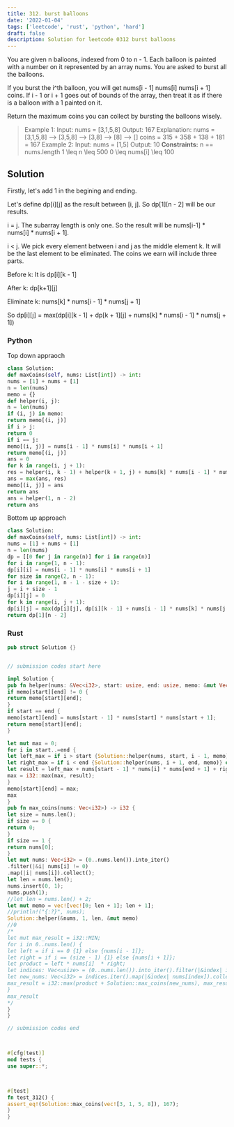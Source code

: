```yaml
---
title: 312. burst balloons
date: '2022-01-04'
tags: ['leetcode', 'rust', 'python', 'hard']
draft: false
description: Solution for leetcode 0312 burst balloons
---
```




You are given n balloons, indexed from 0 to n - 1. Each balloon is painted with a number on it represented by an array nums. You are asked to burst all the balloons.

If you burst the i^th balloon, you will get nums[i - 1]  nums[i]  nums[i + 1] coins. If i - 1 or i + 1 goes out of bounds of the array, then treat it as if there is a balloon with a 1 painted on it.

Return the maximum coins you can collect by bursting the balloons wisely.



>   Example 1:
>   Input: nums <TeX>=</TeX> [3,1,5,8]
>   Output: 167
>   Explanation:
>   nums <TeX>=</TeX> [3,1,5,8] --> [3,5,8] --> [3,8] --> [8] --> []
>   coins <TeX>=</TeX>  315    +   358   +  138  + 181 <TeX>=</TeX> 167
>   Example 2:
>   Input: nums <TeX>=</TeX> [1,5]
>   Output: 10
**Constraints:**
>   	n <TeX>=</TeX><TeX>=</TeX> nums.length
>   	1 <TeX>\leq</TeX> n <TeX>\leq</TeX> 500
>   	0 <TeX>\leq</TeX> nums[i] <TeX>\leq</TeX> 100


## Solution
Firstly, let's add 1 in the begining and ending.

Let's define dp[i][j] as the result between [i, j]. So dp[1][n - 2] will be our results.

i = j. The subarray length is only one. So the result will be nums[i-1] * nums[i] * nums[i + 1].

i < j. We pick every element between i and j as the middle element k. It will be the last element to be eliminated. The coins we earn will include three parts.

Before k: It is dp[i][k - 1]

After k: dp[k+1][j]

Eliminate k: nums[k] * nums[i - 1] * nums[j + 1]

So dp[i][j] = max(dp[i][k - 1] + dp[k + 1][j] + nums[k] * nums[i - 1] * nums[j + 1])


### Python
Top down appraoch
```python
class Solution:
def maxCoins(self, nums: List[int]) -> int:
nums = [1] + nums + [1]
n = len(nums)
memo = {}
def helper(i, j):
n = len(nums)
if (i, j) in memo:
return memo[(i, j)]
if i > j:
return 0
if i == j:
memo[(i, j)] = nums[i - 1] * nums[i] * nums[i + 1]
return memo[(i, j)]
ans = 0
for k in range(i, j + 1):
res = helper(i, k - 1) + helper(k + 1, j) + nums[k] * nums[i - 1] * nums[j + 1]
ans = max(ans, res)
memo[(i, j)] = ans
return ans
ans = helper(1, n - 2)
return ans

```

Bottom up approach
```python
class Solution:
def maxCoins(self, nums: List[int]) -> int:
nums = [1] + nums + [1]
n = len(nums)
dp = [[0 for j in range(n)] for i in range(n)]
for i in range(1, n - 1):
dp[i][i] = nums[i - 1] * nums[i] * nums[i + 1]
for size in range(2, n - 1):
for i in range(1, n - 1 - size + 1):
j = i + size - 1
dp[i][j] = 0
for k in range(i, j + 1):
dp[i][j] = max(dp[i][j], dp[i][k - 1] + nums[i - 1] * nums[k] * nums[j + 1] + dp[k + 1][j])
return dp[1][n - 2]

```


### Rust
```rust
pub struct Solution {}


// submission codes start here

impl Solution {
pub fn helper(nums: &Vec<i32>, start: usize, end: usize, memo: &mut Vec<Vec<i32>>) -> i32 {
if memo[start][end] != 0 {
return memo[start][end];
}
if start == end {
memo[start][end] = nums[start - 1] * nums[start] * nums[start + 1];
return memo[start][end];
}

let mut max = 0;
for i in start..=end {
let left_max = if i > start {Solution::helper(nums, start, i - 1, memo)} else {0};
let right_max = if i < end {Solution::helper(nums, i + 1, end, memo)} else {0};
let result = left_max + nums[start - 1] * nums[i] * nums[end + 1] + right_max; // Last removed
max = i32::max(max, result);
}
memo[start][end] = max;
max
}
pub fn max_coins(nums: Vec<i32>) -> i32 {
let size = nums.len();
if size == 0 {
return 0;
}
if size == 1 {
return nums[0];
}
let mut nums: Vec<i32> = (0..nums.len()).into_iter()
.filter(|&i| nums[i] != 0)
.map(|i| nums[i]).collect();
let len = nums.len();
nums.insert(0, 1);
nums.push(1);
//let len = nums.len() + 2;
let mut memo = vec![vec![0; len + 1]; len + 1];
//println!("{:?}", nums);
Solution::helper(&nums, 1, len, &mut memo)
//0
/*
let mut max_result = i32::MIN;
for i in 0..nums.len() {
let left = if i == 0 {1} else {nums[i - 1]};
let right = if i == (size - 1) {1} else {nums[i + 1]};
let product = left * nums[i]  * right;
let indices: Vec<usize> = (0..nums.len()).into_iter().filter(|&index| index != i).collect();
let new_nums: Vec<i32> = indices.iter().map(|&index| nums[index]).collect();
max_result = i32::max(product + Solution::max_coins(new_nums), max_result);
}
max_result
*/
}
}

// submission codes end



#[cfg(test)]
mod tests {
use super::*;



#[test]
fn test_312() {
assert_eq!(Solution::max_coins(vec![3, 1, 5, 8]), 167);
}
}

```
